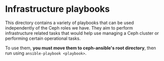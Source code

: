 Infrastructure playbooks
========================

This directory contains a variety of playbooks that can be used independently of the Ceph roles we have.
They aim to perform infrastructure related tasks that would help use managing a Ceph cluster or performing certain operational tasks.

To use them, **you must move them to ceph-ansible's root directory**, then run using `ansible-playbook <playbook>`.
